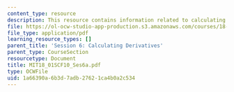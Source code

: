 ```yaml
---
content_type: resource
description: This resource contains information related to calculating derivatives.
file: https://ol-ocw-studio-app-production.s3.amazonaws.com/courses/18-01sc-single-variable-calculus-fall-2010/1a66390a6b3d7adb27621ca4b0a2c534_MIT18_01SCF10_Ses6a.pdf
file_type: application/pdf
learning_resource_types: []
parent_title: 'Session 6: Calculating Derivatives'
parent_type: CourseSection
resourcetype: Document
title: MIT18_01SCF10_Ses6a.pdf
type: OCWFile
uid: 1a66390a-6b3d-7adb-2762-1ca4b0a2c534
---
```

